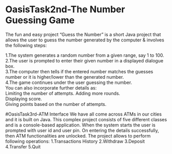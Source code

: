# OasisTask2nd-The Number Guessing Game
The fun and easy project “Guess the Number” is a short Java project that allows the user to guess the number generated by the computer & involves the following steps:

1.The system generates a random number from a given range, say 1 to 100.  
2.The user is prompted to enter their given number in a displayed dialogue box.  
3.The computer then tells if the entered number matches the guesses number or it is higher/lower than the generated number.  
4.The game continues under the user guessing the number.  
You can also incorporate further details as:  
Limiting the number of attempts. 
Adding more rounds.  
Displaying score.  
Giving points based on the number of attempts.

#OasisTask3rd-ATM Interface
We have all come across ATMs in our cities and it is built on Java. This complex project consists of
five different classes and is a console-based application. When the system starts the user is
prompted with user id and user pin. On entering the details successfully, then ATM functionalities
are unlocked. The project allows to perform following operations:
1.Transactions History
2.Withdraw
3.Deposit
4.Transfer
5.Quit




